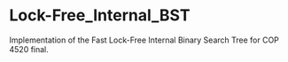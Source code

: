 # Lock-Free_Internal_BST
Implementation of the Fast Lock-Free Internal Binary Search Tree for COP 4520 final.

